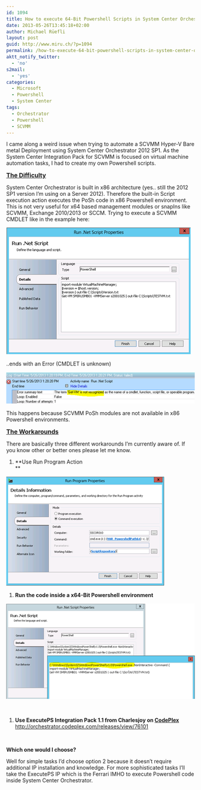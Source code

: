 ```yaml
---
id: 1094
title: How to execute 64-Bit Powershell Scripts in System Center Orchestrator
date: 2013-05-26T13:45:18+02:00
author: Michael Rüefli
layout: post
guid: http://www.miru.ch/?p=1094
permalink: /how-to-execute-64-bit-powershell-scripts-in-system-center-orchestrator/
aktt_notify_twitter:
  - 'no'
s2mail:
  - 'yes'
categories:
  - Microsoft
  - Powershell
  - System Center
tags:
  - Orchestrator
  - Powershell
  - SCVMM
---
```

I came along a weird issue when trying to automate a SCVMM Hyper-V Bare metal Deployment using System Center Orchestrator 2012 SP1. As the System Center Integration Pack for SCVMM is focused on virtual machine automation tasks, I had to create my own Powershell scripts.

<span style="font-size: 12pt; text-decoration: underline;"><strong>The Difficulty<br /> </strong></span>

System Center Orchestrator is built in x86 architecture (yes.. still the 2012 SP1 version I&#8217;m using on a Server 2012). Therefore the built-in Script execution action executes the PoSh code in x86 Powershell environment. This is not very useful for x64 based management modules or snapIns like SCVMM, Exchange 2010/2013 or SCCM. Trying to execute a SCVMM CMDLET like in the example here:

![](../images/2013/05/052613_1142_Howtoexecut1.png) 

..ends with an Error (CMDLET is unknown)

![](../images/2013/05/052613_1142_Howtoexecut2.png) 

This happens because SCVMM PoSh modules are not available in x86 Powershell environments.

<span style="font-size: 12pt; text-decoration: underline;"><strong>The Workarounds<br /> </strong></span>

There are basically three different workarounds I&#8217;m currently aware of. If you know other or better ones please let me know.

  1. **Use Run Program Action  
** 

![](../images/2013/05/052613_1142_Howtoexecut3.png) 

<p style="margin-left: 36pt;">
  <ol>
    <li>
      <strong>Run the code inside a x64-Bit Powershell environment<br /> </strong>
    </li>
  </ol>
  
  <p>
    <img src="../images/2013/05/052613_1142_Howtoexecut4.png" alt="" />
  </p>
  
  <p>
    &nbsp;
  </p>
  
  <ol>
    <li>
      <strong>Use ExecutePS Integration Pack 1.1 from Charlesjoy on <a href="http://orchestrator.codeplex.com/releases/view/76101">CodePlex</a></strong><br /> <a href="http://orchestrator.codeplex.com/releases/view/76101">http://orchestrator.codeplex.com/releases/view/76101</a>
    </li>
  </ol>
  
  <p>
    &nbsp;
  </p>
  
  <p>
    <strong>Which one would I choose?</strong>
  </p>
  
  <p>
    Well for simple tasks I&#8217;d choose option 2 because it doesn&#8217;t require additional IP installation and knowledge. For more sophisticated tasks I&#8217;ll take the ExecutePS IP which is the Ferrari IMHO to execute Powershell code inside System Center Orchestrator.
  </p>